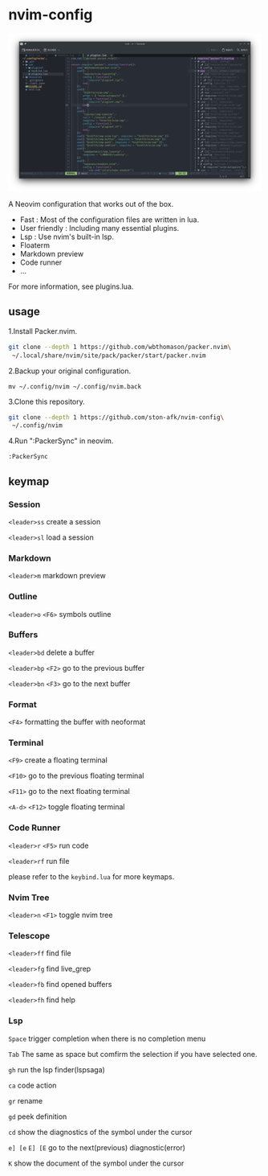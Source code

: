 # nvim-config

![screenshot](resources/Screenshot_20221125_115248.png)

A Neovim configuration that works out of the box.
- Fast :
Most of the configuration files are written in lua.
- User friendly : Including many essential plugins.
- Lsp : Use nvim's built-in lsp.
- Floaterm
- Markdown preview
- Code runner
- ...

For more information, see plugins.lua.

## usage

1.Install Packer.nvim.
```sh
git clone --depth 1 https://github.com/wbthomason/packer.nvim\
 ~/.local/share/nvim/site/pack/packer/start/packer.nvim
```

2.Backup your original configuration.
```
mv ~/.config/nvim ~/.config/nvim.back 
```

3.Clone this repository.
```sh
git clone --depth 1 https://github.com/ston-afk/nvim-config\
 ~/.config/nvim
```

4.Run ":PackerSync" in neovim.
```vim
:PackerSync
```
## keymap
### Session

`<leader>ss` create a session

`<leader>sl` load a session

### Markdown

`<leader>m` markdown preview

### Outline

`<leader>o` `<F6>` symbols outline

### Buffers

`<leader>bd` delete a buffer

`<leader>bp` `<F2>` go to the previous buffer

`<leader>bn` `<F3>` go to the next buffer

### Format

`<F4>` formatting the buffer with neoformat

### Terminal

`<F9>` create a floating terminal

`<F10>` go to the previous floating terminal

`<F11>` go to the next floating terminal

`<A-d>` `<F12>` toggle floating terminal

### Code Runner

`<leader>r` `<F5>` run code

`<leader>rf` run file

please refer to the `keybind.lua` for more keymaps.

### Nvim Tree

`<leader>n` `<F1>` toggle nvim tree

### Telescope

`<leader>ff` find file

`<leader>fg` find live_grep

`<leader>fb` find opened buffers

`<leader>fh` find help

### Lsp

`Space` trigger completion when there is no completion menu

`Tab` The same as space but comfirm the selection if you have selected one.

`gh` run the lsp finder(lspsaga)

`ca` code action

`gr` rename

`gd` peek definition

`cd` show the diagnostics of the symbol under the cursor

`e] [e`  `E] [E` go to the next(previous) diagnostic(error)

`K` show the document of the symbol under the cursor

